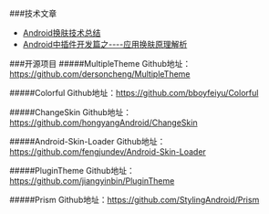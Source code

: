 ###技术文章
* [Android换肤技术总结](http://blog.zhaiyifan.cn/2015/09/10/Android%E6%8D%A2%E8%82%A4%E6%8A%80%E6%9C%AF%E6%80%BB%E7%BB%93/)
* [Android中插件开发篇之----应用换肤原理解析](http://www.jcodecraeer.com/a/anzhuokaifa/androidkaifa/2015/0819/3328.html)


###开源项目
#####MultipleTheme
Github地址：https://github.com/dersoncheng/MultipleTheme

#####Colorful
Github地址：https://github.com/bboyfeiyu/Colorful

#####ChangeSkin
Github地址：https://github.com/hongyangAndroid/ChangeSkin

#####Android-Skin-Loader
Github地址：https://github.com/fengjundev/Android-Skin-Loader

#####PluginTheme
Github地址：https://github.com/jiangyinbin/PluginTheme

#####Prism
Github地址：https://github.com/StylingAndroid/Prism


